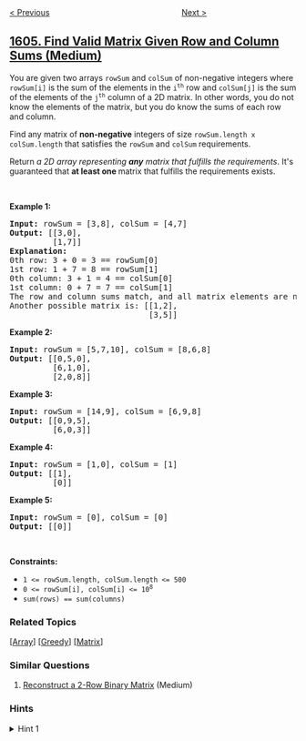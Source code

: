 <!--|This file generated by command(leetcode description); DO NOT EDIT.    |-->
<!--+----------------------------------------------------------------------+-->
<!--|@author    openset <openset.wang@gmail.com>                           |-->
<!--|@link      https://github.com/openset                                 |-->
<!--|@home      https://github.com/openset/leetcode                        |-->
<!--+----------------------------------------------------------------------+-->

[< Previous](../alert-using-same-key-card-three-or-more-times-in-a-one-hour-period "Alert Using Same Key-Card Three or More Times in a One Hour Period")
　　　　　　　　　　　　　　　　
[Next >](../find-servers-that-handled-most-number-of-requests "Find Servers That Handled Most Number of Requests")

## [1605. Find Valid Matrix Given Row and Column Sums (Medium)](https://leetcode.com/problems/find-valid-matrix-given-row-and-column-sums "给定行和列的和求可行矩阵")

<p>You are given two arrays <code>rowSum</code> and <code>colSum</code> of non-negative integers where <code>rowSum[i]</code> is the sum of the elements in the <code>i<sup>th</sup></code> row and <code>colSum[j]</code> is the sum of the elements of the <code>j<sup>th</sup></code> column of a 2D matrix. In other words, you do not know the elements of the matrix, but you do know the sums of each row and column.</p>

<p>Find any matrix of <strong>non-negative</strong> integers of size <code>rowSum.length x colSum.length</code> that satisfies the <code>rowSum</code> and <code>colSum</code> requirements.</p>

<p>Return <em>a 2D array representing <strong>any</strong> matrix that fulfills the requirements</em>. It&#39;s guaranteed that <strong>at least one </strong>matrix that fulfills the requirements exists.</p>

<p>&nbsp;</p>
<p><strong>Example 1:</strong></p>

<pre>
<strong>Input:</strong> rowSum = [3,8], colSum = [4,7]
<strong>Output:</strong> [[3,0],
         [1,7]]
<strong>Explanation:</strong>
0th row: 3 + 0 = 3 == rowSum[0]
1st row: 1 + 7 = 8 == rowSum[1]
0th column: 3 + 1 = 4 == colSum[0]
1st column: 0 + 7 = 7 == colSum[1]
The row and column sums match, and all matrix elements are non-negative.
Another possible matrix is: [[1,2],
                             [3,5]]
</pre>

<p><strong>Example 2:</strong></p>

<pre>
<strong>Input:</strong> rowSum = [5,7,10], colSum = [8,6,8]
<strong>Output:</strong> [[0,5,0],
         [6,1,0],
         [2,0,8]]
</pre>

<p><strong>Example 3:</strong></p>

<pre>
<strong>Input:</strong> rowSum = [14,9], colSum = [6,9,8]
<strong>Output:</strong> [[0,9,5],
         [6,0,3]]
</pre>

<p><strong>Example 4:</strong></p>

<pre>
<strong>Input:</strong> rowSum = [1,0], colSum = [1]
<strong>Output:</strong> [[1],
         [0]]
</pre>

<p><strong>Example 5:</strong></p>

<pre>
<strong>Input:</strong> rowSum = [0], colSum = [0]
<strong>Output:</strong> [[0]]
</pre>

<p>&nbsp;</p>
<p><strong>Constraints:</strong></p>

<ul>
	<li><code>1 &lt;= rowSum.length, colSum.length &lt;= 500</code></li>
	<li><code>0 &lt;= rowSum[i], colSum[i] &lt;= 10<sup>8</sup></code></li>
	<li><code>sum(rows) == sum(columns)</code></li>
</ul>

### Related Topics
  [[Array](../../tag/array/README.md)]
  [[Greedy](../../tag/greedy/README.md)]
  [[Matrix](../../tag/matrix/README.md)]

### Similar Questions
  1. [Reconstruct a 2-Row Binary Matrix](../reconstruct-a-2-row-binary-matrix) (Medium)

### Hints
<details>
<summary>Hint 1</summary>
Find the smallest rowSum or colSum, and let it be x. Place that number in the grid, and subtract x from rowSum and colSum. Continue until all the sums are satisfied.
</details>
